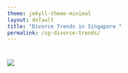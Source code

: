 ```yaml
---
theme: jekyll-theme-minimal
layout: default
title: "Divorce Trends in Singapore "
permalink: /sg-divorce-trends/
---
```


<!DOCTYPE html>

<html>
	<head>
		<title> Divorce Trends in Singapore</title>
	</head>
	<body>
		<h1 Divorce Trends in Singapore (2005 vs 2010)
		<div class='tableauPlaceholder' id='viz1609894633356' style='position: relative'><noscript><a href='#'><img alt=' ' src='https:&#47;&#47;public.tableau.com&#47;static&#47;images&#47;YN&#47;YNP9PCC4Q&#47;1_rss.png' style='border: none' /></a></noscript><object class='tableauViz'  style='display:none;'><param name='host_url' value='https%3A%2F%2Fpublic.tableau.com%2F' /> <param name='embed_code_version' value='3' /> <param name='path' value='shared&#47;YNP9PCC4Q' /> <param name='toolbar' value='yes' /><param name='static_image' value='https:&#47;&#47;public.tableau.com&#47;static&#47;images&#47;YN&#47;YNP9PCC4Q&#47;1.png' /> <param name='animate_transition' value='yes' /><param name='display_static_image' value='yes' /><param name='display_spinner' value='yes' /><param name='display_overlay' value='yes' /><param name='display_count' value='yes' /><param name='language' value='en' /></object></div>                <script type='text/javascript'>                    var divElement = document.getElementById('viz1609894633356');                    var vizElement = divElement.getElementsByTagName('object')[0];                    if ( divElement.offsetWidth > 800 ) { vizElement.style.width='1229px';vizElement.style.height='3027px';} else if ( divElement.offsetWidth > 500 ) { vizElement.style.width='1229px';vizElement.style.height='3027px';} else { vizElement.style.width='100%';vizElement.style.height='1977px';}                     var scriptElement = document.createElement('script');                    scriptElement.src = 'https://public.tableau.com/javascripts/api/viz_v1.js';                    vizElement.parentNode.insertBefore(scriptElement, vizElement);                </script>
	</body>
</html>